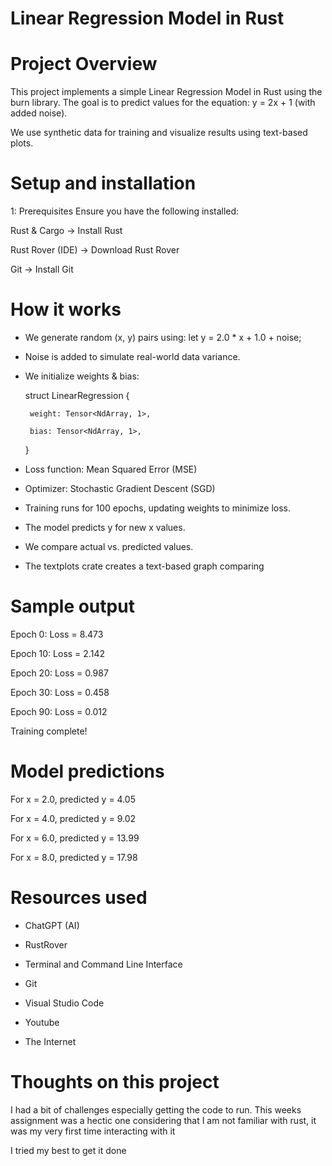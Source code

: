 # Linear Regression Model in Rust

# Project Overview
This project implements a simple Linear Regression Model in Rust using the burn library. The goal is to predict values for the equation: 
y = 2x + 1 (with added noise).

We use synthetic data for training and visualize results using text-based plots.

# Setup and installation
1: Prerequisites 
Ensure you have the following installed:

Rust & Cargo → Install Rust

Rust Rover (IDE) → Download Rust Rover

Git → Install Git

# How it works

- We generate random (x, y) pairs using:  let y = 2.0 * x + 1.0 + noise;

- Noise is added to simulate real-world data variance.

- We initialize weights & bias:

    struct LinearRegression {

       weight: Tensor<NdArray, 1>,
    
       bias: Tensor<NdArray, 1>,
    
    }

- Loss function: Mean Squared Error (MSE)

- Optimizer: Stochastic Gradient Descent (SGD)

- Training runs for 100 epochs, updating weights to minimize loss.

- The model predicts y for new x values.

- We compare actual vs. predicted values.

- The textplots crate creates a text-based graph comparing

# Sample output

Epoch 0: Loss = 8.473

Epoch 10: Loss = 2.142

Epoch 20: Loss = 0.987

Epoch 30: Loss = 0.458

Epoch 90: Loss = 0.012

Training complete!

# Model predictions

For x = 2.0, predicted y = 4.05

For x = 4.0, predicted y = 9.02

For x = 6.0, predicted y = 13.99

For x = 8.0, predicted y = 17.98

# Resources used
- ChatGPT (AI)

- RustRover

- Terminal and Command Line Interface

- Git

- Visual Studio Code

- Youtube

- The Internet

# Thoughts on this project

I had a bit of challenges especially getting the code to run. This weeks assignment was a hectic one considering that I am not familiar with rust, it was my very first time interacting with it

I tried my best to get it done
